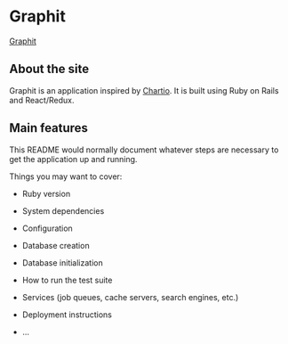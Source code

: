 # Graphit

[Graphit][heroku]

[heroku]:https://ancient-taiga-42028.herokuapp.com/#/

## About the site

Graphit is an application inspired by [Chartio][chartio]. It is built using Ruby on Rails and React/Redux.

[chartio]:https://chartio.com/

## Main features



This README would normally document whatever steps are necessary to get the
application up and running.

Things you may want to cover:

* Ruby version

* System dependencies

* Configuration

* Database creation

* Database initialization

* How to run the test suite

* Services (job queues, cache servers, search engines, etc.)

* Deployment instructions

* ...
